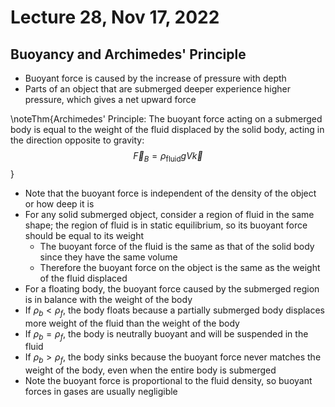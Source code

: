 # Lecture 28, Nov 17, 2022

## Buoyancy and Archimedes' Principle

* Buoyant force is caused by the increase of pressure with depth
* Parts of an object that are submerged deeper experience higher pressure, which gives a net upward force

\noteThm{Archimedes' Principle: The buoyant force acting on a submerged body is equal to the weight of the fluid displaced by the solid body, acting in the direction opposite to gravity: $$\vec F_B = \rho _\text{fluid}gV\vec k$$}

* Note that the buoyant force is independent of the density of the object or how deep it is
* For any solid submerged object, consider a region of fluid in the same shape; the region of fluid is in static equilibrium, so its buoyant force should be equal to its weight
	* The buoyant force of the fluid is the same as that of the solid body since they have the same volume
	* Therefore the buoyant force on the object is the same as the weight of the fluid displaced
* For a floating body, the buoyant force caused by the submerged region is in balance with the weight of the body
* If $\rho _b < \rho _f$, the body floats because a partially submerged body displaces more weight of the fluid than the weight of the body
* If $\rho _b = \rho _f$, the body is neutrally buoyant and will be suspended in the fluid
* If $\rho _b > \rho _f$, the body sinks because the buoyant force never matches the weight of the body, even when the entire body is submerged
* Note the buoyant force is proportional to the fluid density, so buoyant forces in gases are usually negligible

